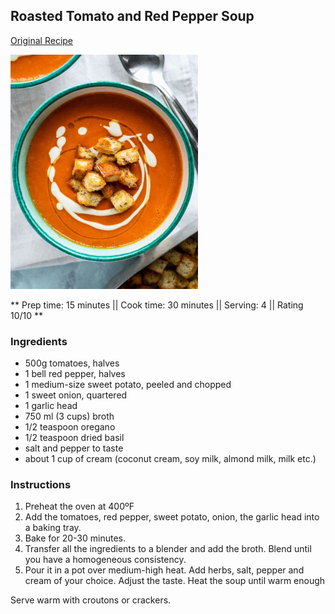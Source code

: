 ## Roasted Tomato and Red Pepper Soup

[Original Recipe](https://sixhungryfeet.com/roasted-tomato-and-red-pepper-soup/)

![Picture](../img/roasted_tomato_pepper_soup.jpg)

** Prep time: 15 minutes || Cook time: 30 minutes || Serving: 4 || Rating 10/10 **

### Ingredients

- 500g tomatoes, halves
- 1 bell red pepper, halves
- 1 medium-size sweet potato, peeled and chopped
- 1 sweet onion, quartered
- 1 garlic head
- 750 ml (3 cups) broth
- 1/2 teaspoon oregano
- 1/2 teaspoon dried basil
- salt and pepper to taste
- about 1 cup of cream (coconut cream, soy milk, almond milk, milk etc.)

### Instructions

1. Preheat the oven at 400ºF
2. Add the tomatoes, red pepper, sweet potato, onion, the garlic head into a baking tray.
3. Bake for 20-30 minutes. 
4. Transfer all the ingredients to a blender and add the broth. Blend until you have a homogeneous consistency.
5. Pour it in a pot over medium-high heat. Add herbs, salt, pepper and cream of your choice. Adjust the taste. Heat the soup until warm enough

Serve warm with croutons or crackers. 


